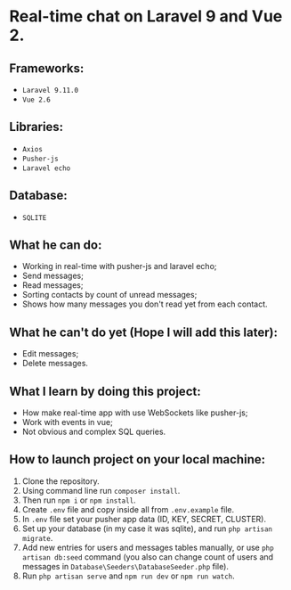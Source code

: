 # Real-time chat on Laravel 9 and Vue 2.

## Frameworks:

- `Laravel 9.11.0`
- `Vue 2.6`

## Libraries:

- `Axios`
- `Pusher-js`
- `Laravel echo`

## Database:

- `SQLITE`

## What he can do:

- Working in real-time with pusher-js and laravel echo;
- Send messages;
- Read messages;
- Sorting contacts by count of unread messages;
- Shows how many messages you don't read yet from each contact.

## What he can't do yet (Hope I will add this later):

- Edit messages;
- Delete messages.

## What I learn by doing this project:

- How make real-time app with use WebSockets like pusher-js;
- Work with events in vue;
- Not obvious and complex SQL queries.

## How to launch project on your local machine:

1. Clone the repository.
2. Using command line run `composer install`.
3. Then run `npm i` or `npm install`.
4. Create `.env` file and copy inside all from `.env.example` file.
5. In `.env` file set your pusher app data (ID, KEY, SECRET, CLUSTER).
6. Set up your database (in my case it was sqlite), and run `php artisan migrate`.
7. Add new entries for users and messages tables manually, or use `php artisan db:seed` command (you also can change count of users and messages in `Database\Seeders\DatabaseSeeder.php` file).
8. Run `php artisan serve` and `npm run dev` or `npm run watch`.

